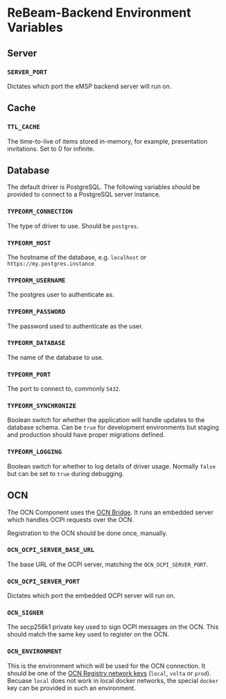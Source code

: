 # ReBeam-Backend Environment Variables

## Server

### `SERVER_PORT`

Dictates which port the eMSP backend server will run on.

## Cache

### `TTL_CACHE`

The time-to-live of items stored in-memory, for example, presentation
invitations. Set to 0 for infinite.

## Database

The default driver is PostgreSQL. The following variables should be provided
to connect to a PostgreSQL server instance.

### `TYPEORM_CONNECTION`

The type of driver to use. Should be `postgres`.

### `TYPEORM_HOST`

The hostname of the database, e.g. `localhost` or `https://my.postgres.instance`

### `TYPEORM_USERNAME`

The postgres user to authenticate as.

### `TYPEORM_PASSWORD`

The password used to authenticate as the user.

### `TYPEORM_DATABASE`

The name of the database to use.

### `TYPEORM_PORT`

The port to connect to, commonly `5432`.

### `TYPEORM_SYNCHRONIZE`

Boolean switch for whether the application will handle updates to the database
schema. Can be `true` for development environments but staging and production
should have proper migrations defined.

### `TYPEORM_LOGGING`

Boolean switch for whether to log details of driver usage. Normally `false` but
can be set to `true` during debugging.



## OCN

The OCN Component uses the [OCN Bridge](https://github.com/energywebfoundation/ocn-bridge/tree/v3).
It runs an embedded server which handles OCPI requests over the OCN.

Registration to the OCN should be done once, manually.

### `OCN_OCPI_SERVER_BASE_URL`

The base URL of the OCPI server, matching the `OCN_OCPI_SERVER_PORT`.

### `OCN_OCPI_SERVER_PORT`

Dictates which port the embedded OCPI server will run on.

### `OCN_SIGNER`

The secp256k1 private key used to sign OCPI messages on the OCN. This should
match the same key used to register on the OCN.

### `OCN_ENVIRONMENT`

This is the environment which will be used for the OCN connection. It should be
one of the [OCN Registry network keys](https://bitbucket.org/shareandcharge/ocn-registry/src/master/src/networks.ts)
(`local`, `volta` or `prod`). Becuase `local` does not work in local docker
networks, the special `docker` key can be provided in such an environment.
